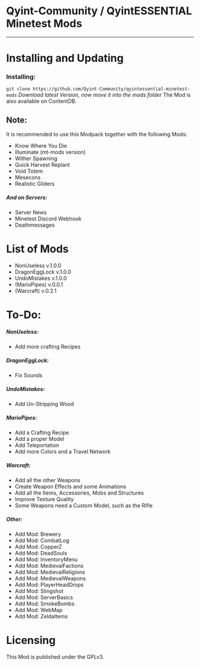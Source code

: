 # Qyint-Community / QyintESSENTIAL Minetest Mods
- - -

# Installing and Updating
### Installing:
`git clone https://github.com/Qyint-Community/qyintessential-minetest-mods` *Download latest Version, now move it into the mods folder*
The Mod is also available on ContentDB.

## Note:
It is recommended to use this Modpack together with the following Mods:
- Know Where You Die
- Illuminate (mt-mods version)
- Wither Spawning
- Quick Harvest Replant
- Void Totem
- Mesecons
- Realistic Gliders
##### And on Servers:
- Server News
- Minetest Discord Webhook
- Deathmessages

# List of Mods
- NonUseless v.1.0.0
- DragonEggLock v.1.0.0
- UndoMistakes v.1.0.0
- (MarioPipes) v.0.0.1
- (Warcraft) v.0.2.1

# To-Do:
##### NonUseless:
- Add more crafting Recipes
##### DragonEggLock:
- Fix Sounds
##### UndoMistakes:
- Add Un-Stripping Wood
##### MarioPipes:
- Add a Crafting Recipe
- Add a proper Model
- Add Teleportation
- Add more Colors and a Travel Network
##### Warcraft:
- Add all the other Weapons
- Create Weapon Effects and some Animations
- Add all the Items, Accessories, Mobs and Structures
- Improve Texture Quality
- Some Weapons need a Custom Model, such as the Rifle
##### Other:
- Add Mod: Brewery
- Add Mod: CombatLog
- Add Mod: CopperZ
- Add Mod: DeadSouls
- Add Mod: InventoryMenu
- Add Mod: MedievalFactions
- Add Mod: MedievalReligions
- Add Mod: MedievalWeapons
- Add Mod: PlayerHeadDrops
- Add Mod: Slingshot
- Add Mod: ServerBasics
- Add Mod: SmokeBombs
- Add Mod: WebMap
- Add Mod: ZeldaItems

# Licensing
This Mod is published under the GPLv3.

